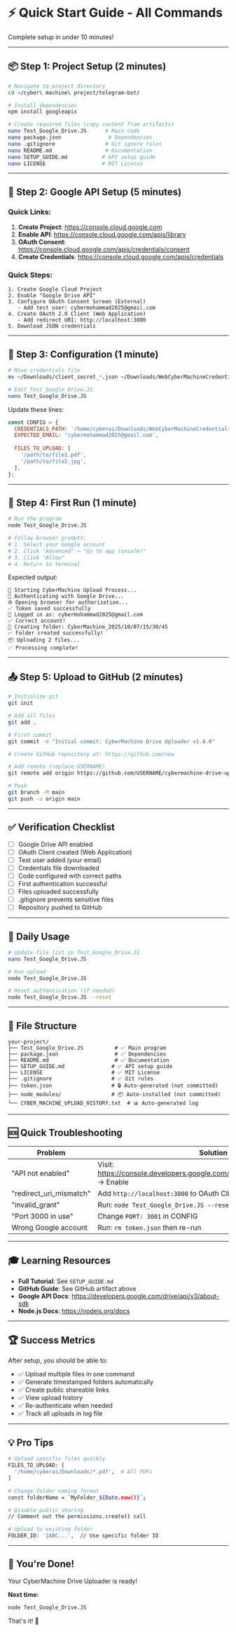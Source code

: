 # ⚡ Quick Start Guide - All Commands

Complete setup in under 10 minutes!

---

## 📦 Step 1: Project Setup (2 minutes)

```bash
# Navigate to project directory
cd ~/cyber\ machine\ project/telegram-bot/

# Install dependencies
npm install googleapis

# Create required files (copy content from artifacts)
nano Test_Google_Drive.JS      # Main code
nano package.json               # Dependencies
nano .gitignore                # Git ignore rules
nano README.md                 # Documentation
nano SETUP_GUIDE.md           # API setup guide
nano LICENSE                  # MIT License
```

---

## 🔧 Step 2: Google API Setup (5 minutes)

### Quick Links:
1. **Create Project**: https://console.cloud.google.com
2. **Enable API**: https://console.cloud.google.com/apis/library
3. **OAuth Consent**: https://console.cloud.google.com/apis/credentials/consent
4. **Create Credentials**: https://console.cloud.google.com/apis/credentials

### Quick Steps:
```
1. Create Google Cloud Project
2. Enable "Google Drive API"
3. Configure OAuth Consent Screen (External)
   - Add test user: cybermohammad2025@gmail.com
4. Create OAuth 2.0 Client (Web Application)
   - Add redirect URI: http://localhost:3000
5. Download JSON credentials
```

---

## 🎯 Step 3: Configuration (1 minute)

```bash
# Move credentials file
mv ~/Downloads/client_secret_*.json ~/Downloads/WebCyberMachineCredentialsOuth.json

# Edit Test_Google_Drive.JS
nano Test_Google_Drive.JS
```

Update these lines:
```javascript
const CONFIG = {
  CREDENTIALS_PATH: '/home/cyberai/Downloads/WebCyberMachineCredentialsOuth.json',
  EXPECTED_EMAIL: 'cybermohammad2025@gmail.com',
  
  FILES_TO_UPLOAD: [
    '/path/to/file1.pdf',
    '/path/to/file2.jpg',
  ],
};
```

---

## 🚀 Step 4: First Run (1 minute)

```bash
# Run the program
node Test_Google_Drive.JS

# Follow browser prompts:
# 1. Select your Google account
# 2. Click "Advanced" → "Go to app (unsafe)"
# 3. Click "Allow"
# 4. Return to terminal
```

Expected output:
```
🤖 Starting CyberMachine Upload Process...
🔐 Authenticating with Google Drive...
🌐 Opening browser for authorization...
✅ Token saved successfully
👤 Logged in as: cybermohammad2025@gmail.com
✅ Correct account!
📁 Creating folder: CyberMachine_2025/10/07/15/30/45
✅ Folder created successfully!
📦 Uploading 2 files...
✅ Processing complete!
```

---

## 📤 Step 5: Upload to GitHub (2 minutes)

```bash
# Initialize git
git init

# Add all files
git add .

# First commit
git commit -m "Initial commit: CyberMachine Drive Uploader v1.0.0"

# Create GitHub repository at: https://github.com/new

# Add remote (replace USERNAME)
git remote add origin https://github.com/USERNAME/cybermachine-drive-uploader.git

# Push
git branch -M main
git push -u origin main
```

---

## ✅ Verification Checklist

- [ ] Google Drive API enabled
- [ ] OAuth Client created (Web Application)
- [ ] Test user added (your email)
- [ ] Credentials file downloaded
- [ ] Code configured with correct paths
- [ ] First authentication successful
- [ ] Files uploaded successfully
- [ ] .gitignore prevents sensitive files
- [ ] Repository pushed to GitHub

---

## 🔄 Daily Usage

```bash
# Update file list in Test_Google_Drive.JS
nano Test_Google_Drive.JS

# Run upload
node Test_Google_Drive.JS

# Reset authentication (if needed)
node Test_Google_Drive.JS --reset
```

---

## 📝 File Structure

```
your-project/
├── Test_Google_Drive.JS          # ✅ Main program
├── package.json                  # ✅ Dependencies
├── README.md                     # ✅ Documentation
├── SETUP_GUIDE.md               # ✅ API setup guide
├── LICENSE                      # ✅ MIT License
├── .gitignore                   # ✅ Git rules
├── token.json                   # 🔒 Auto-generated (not committed)
├── node_modules/                # 📦 Auto-installed (not committed)
└── CYBER_MACHINE_UPLOAD_HISTORY.txt  # 📊 Auto-generated log
```

---

## 🆘 Quick Troubleshooting

| Problem | Solution |
|---------|----------|
| "API not enabled" | Visit: https://console.developers.google.com/apis/api/drive.googleapis.com → Enable |
| "redirect_uri_mismatch" | Add `http://localhost:3000` to OAuth Client |
| "invalid_grant" | Run: `node Test_Google_Drive.JS --reset` |
| "Port 3000 in use" | Change `PORT: 3001` in CONFIG |
| Wrong Google account | Run: `rm token.json` then re-run |

---

## 🎓 Learning Resources

- **Full Tutorial**: See `SETUP_GUIDE.md`
- **GitHub Guide**: See GitHub artifact above
- **Google API Docs**: https://developers.google.com/drive/api/v3/about-sdk
- **Node.js Docs**: https://nodejs.org/docs

---

## 🏆 Success Metrics

After setup, you should be able to:
- ✅ Upload multiple files in one command
- ✅ Generate timestamped folders automatically
- ✅ Create public shareable links
- ✅ View upload history
- ✅ Re-authenticate when needed
- ✅ Track all uploads in log file

---

## 💡 Pro Tips

```bash
# Upload specific files quickly
FILES_TO_UPLOAD: [
  '/home/cyberai/Downloads/*.pdf',  # All PDFs
]

# Change folder naming format
const folderName = `MyFolder_${Date.now()}`;

# Disable public sharing
// Comment out the permissions.create() call

# Upload to existing folder
FOLDER_ID: '1ABC...',  // Use specific folder ID
```

---

## 🎉 You're Done!

Your CyberMachine Drive Uploader is ready!

**Next time:**
```bash
node Test_Google_Drive.JS
```

That's it! 🚀
